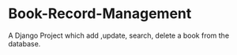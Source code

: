 # Book-Record-Management
A Django Project which add ,update, search, delete a book from the database.

